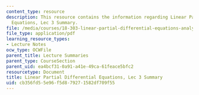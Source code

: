 ```yaml
---
content_type: resource
description: This resource contains the information regarding Linear Partial Differential
  Equations, Lec 3 Summary.
file: /media/courses/18-303-linear-partial-differential-equations-analysis-and-numerics-fall-2014/cb356fd55e96f5d879271582df709f55_MIT18_303F14_Lecture3.pdf
file_type: application/pdf
learning_resource_types:
- Lecture Notes
ocw_type: OCWFile
parent_title: Lecture Summaries
parent_type: CourseSection
parent_uid: ea4bcf31-0a91-a41e-49ca-61feace5bfc2
resourcetype: Document
title: Linear Partial Differential Equations, Lec 3 Summary
uid: cb356fd5-5e96-f5d8-7927-1582df709f55
---
```

